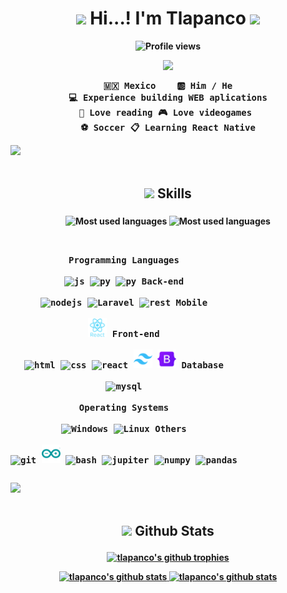 
<h1 align="center"> <img src="https://media1.giphy.com/media/v1.Y2lkPTc5MGI3NjExazZsYTA0M2FsMjBlN2E3NmdwejRubXprZ3A3d2hvM25zemV5MDN0dyZlcD12MV9pbnRlcm5hbF9naWZfYnlfaWQmY3Q9cw/QAsu4cugSWDOo7JI8Y/200.gif" width="35"><b> Hi...! I'm Tlapanco  <img src="https://media.giphy.com/media/hvRJCLFzcasrR4ia7z/giphy.gif" width="35"></h1>
<p align="center"> <img style="margin:0;" src="https://komarev.com/ghpvc/?username=tlapanco&label=Profile%20views&color=0e75b6&style=for-the-badge" alt="Profile views" /> </p>
<p align="center">
  <a href="https://github.com/DenverCoder1/readme-typing-svg"><img src="https://readme-typing-svg.herokuapp.com?font=Time+New+Roman&color=cyan&size=25&center=true&vCenter=true&width=600&height=50&lines=Web+developer...;Freelance+dev...;Tutor...&hearts;"></a>
</p>


<pre align="center">
🇲🇽 Mexico    🆎 Him / He
💻 Experience building WEB aplications
📖 Love reading 🎮 Love videogames 
⚽ Soccer 📋 Learning React Native
</pre>



<img src="https://user-images.githubusercontent.com/73097560/115834477-dbab4500-a447-11eb-908a-139a6edaec5c.gif"><br><br>

## <p align="center" ><img src="https://media2.giphy.com/media/QssGEmpkyEOhBCb7e1/giphy.gif?cid=ecf05e47a0n3gi1bfqntqmob8g9aid1oyj2wr3ds3mg700bl&rid=giphy.gif" width ="25"><b> Skills</b> </p>

<p align="center">    
  <img align="center" src="https://github-readme-stats.vercel.app/api/top-langs?username=tlapanco&layout=compact&locale=en&title_color=17B1C3&text_color=fff&border_radius=30&border_color=17B1C3&theme=transparent#gh-dark-mode-only" alt="Most used languages" />
  <img align="center" src="https://github-readme-stats.vercel.app/api/top-langs?username=tlapanco&layout=compact&locale=en&title_color=17B1C3&text_color=fff&border_radius=30&border_color=17B1C3&theme=algolio#gh-light-mode-only" alt="Most used languages" />
</p>
<br>
<div>
  <p style="display: inline-block;" align="center">
    <kbd>
      <kbd>Programming Languages</kbd>
      <br>
      <br>       
      <img width="30px" src="https://cdn.jsdelivr.net/gh/devicons/devicon/icons/javascript/javascript-original.svg" alt="js" title="Javascript"/> 
      <img width="30px" src="https://cdn.jsdelivr.net/gh/devicons/devicon/icons/python/python-original.svg" alt="py" title="Python"/> 
      <img width="30px" src="https://cdn.jsdelivr.net/gh/devicons/devicon/icons/php/php-original.svg" alt="py" title="PHP"/>       
    </kbd>
    <kbd>
      <kbd>Back-end</kbd>
      <br>
      <br>
      <img width="30px" src="https://cdn.jsdelivr.net/gh/devicons/devicon/icons/nodejs/nodejs-original.svg" alt="nodejs" title="Node.js"/>            
      <img width="30px" src="https://cdn.jsdelivr.net/gh/devicons/devicon/icons/laravel/laravel-original.svg" alt="Laravel" title="Laravel"/>            
      <img width="30px" src="https://user-images.githubusercontent.com/25181517/192107858-fe19f043-c502-4009-8c47-476fc89718ad.png" alt="rest" title="REST API"/>      	    
    </kbd>
     <kbd>
      <kbd>Mobile</kbd>
      <br>
       <br>
      <img width="30px" src="https://github.com/devicons/devicon/blob/v2.16.0/icons/react/react-original-wordmark.svg" alt="html" title="React Native"/>              
    </kbd>
    <kbd>
      <kbd>Front-end</kbd>
      <br>
      <br>
      <img width="30px" src="https://cdn.jsdelivr.net/gh/devicons/devicon/icons/html5/html5-original.svg" alt="html" title="HTML"/> 
      <img width="30px" src="https://cdn.jsdelivr.net/gh/devicons/devicon/icons/css3/css3-plain-wordmark.svg" alt="css" title="CSS"/>  
      <img width="30px" src="https://cdn.jsdelivr.net/gh/devicons/devicon/icons/react/react-original.svg" alt="react" title="Reactjs"/>
      <img width="30px" src="https://github.com/devicons/devicon/blob/v2.16.0/icons/tailwindcss/tailwindcss-original.svg" alt="react" title="TailwindCSS"/>
      <img width="30px" src="https://github.com/devicons/devicon/blob/v2.16.0/icons/bootstrap/bootstrap-original.svg" alt="react" title="Bootstrap"/>
    </kbd>
    <kbd>
      <kbd>Database</kbd>
      <br>
      <br>
      <img width="30px" src="https://cdn.jsdelivr.net/gh/devicons/devicon/icons/mysql/mysql-original.svg" alt="mysql" title="MySQL"/>        
    </kbd>
    <br>
    <br>
    <kbd>
      <kbd>Operating Systems</kbd>
      <br>
      <br>        
	    <img width="30" src="https://user-images.githubusercontent.com/25181517/186884150-05e9ff6d-340e-4802-9533-2c3f02363ee3.png" alt="Windows" title="Windows"/>	    
	    <img width="30" src="https://github.com/marwin1991/profile-technology-icons/assets/76662862/2481dc48-be6b-4ebb-9e8c-3b957efe69fa" alt="Linux" title="Linux"/>      
    </kbd>
    <kbd>
      <kbd>Others</kbd>
      <br>
      <br>
      <img width="30px" src="https://cdn.jsdelivr.net/gh/devicons/devicon/icons/git/git-plain.svg" alt="git" title="git" />
      <img width="30px" src="https://github.com/devicons/devicon/blob/v2.16.0/icons/arduino/arduino-original.svg" alt="Arduino" title="Arduino"/>
      <img width="30px" src="https://cdn.jsdelivr.net/gh/devicons/devicon/icons/bash/bash-original.svg" alt="bash" title="bash"/>      
      <img width="30px" src="https://cdn.jsdelivr.net/gh/devicons/devicon/icons/jupyter/jupyter-original.svg"  alt="jupiter" title="Jupiter"/>
      <img width="30px" src="https://cdn.jsdelivr.net/gh/devicons/devicon/icons/numpy/numpy-original.svg" alt="numpy" title="Numpy"/>
      <img width="30px" src="https://cdn.jsdelivr.net/gh/devicons/devicon/icons/pandas/pandas-original.svg" alt="pandas" title="Pandas"/>
    </kbd>
  
  </p>
</div>

<img src="https://user-images.githubusercontent.com/73097560/115834477-dbab4500-a447-11eb-908a-139a6edaec5c.gif"><br><br>

## <p align="center"> <img src="https://media.giphy.com/media/iY8CRBdQXODJSCERIr/giphy.gif" width="35"><b> Github Stats </b> </p>

<p align="center"> <a href="https://github.com/ryo-ma/github-profile-trophy"><img src="https://github-profile-trophy.vercel.app/?username=tlapanco&title=Commits,Repositories,Experience&theme=gitdimmed&margin-w=10&column=3&no-bg=true" alt="tlapanco's github trophies" /></a> </p>

<p align="center">   
  <a href="https://github-readme-stats.vercel.app/api?username=tlapanco&show_icons=true&title_color=17B1C3&text_color=fff&border_radius=30&border_color=17B1C3&theme=transparent#gh-dark-mode-only">
    <img src="https://github-readme-stats.vercel.app/api?username=tlapanco&show_icons=true&title_color=17B1C3&text_color=fff&border_radius=30&border_color=17B1C3&theme=transparent#gh-dark-mode-only" alt="tlapanco's github stats"/>
  </a>
  <a href="https://github-readme-stats.vercel.app/api?username=tlapanco&show_icons=true&title_color=17B1C3&text_color=000&border_radius=30&border_color=17B1C3&theme=transparent#gh-light-mode-only">
    <img src="https://github-readme-stats.vercel.app/api?username=tlapanco&show_icons=true&title_color=17B1C3&text_color=000&border_radius=30&border_color=17B1C3&theme=transparent#gh-light-mode-only" alt="tlapanco's github stats"/>
  </a>
</p>

</div>

